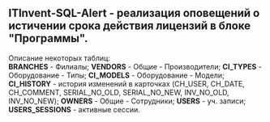 ## ITInvent-SQL-Alert - реализация оповещений о истичении срока действия лицензий в блоке "Программы".

Описание некоторых таблиц: \
**BRANCHES** - Филиалы;
**VENDORS** - Общие - Производители;
**CI_TYPES** - Оборудование - Типы;
**CI_MODELS** - Оборудование - Модели;
**CI_HISTORY** - история изменений в карточках (CH_USER, CH_DATE, CH_COMMENT, SERIAL_NO_OLD, SERIAL_NO_NEW, INV_NO_OLD, INV_NO_NEW);
**OWNERS** - Общие - Сотрудники;
**USERS** - уч. записи;
**USERS_SESSIONS** - активные сессии.

